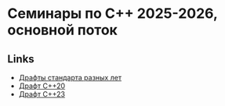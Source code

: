 # Семинары по C++ 2025-2026, основной поток

## Links

- [Драфты стандарта разных лет](https://www.open-std.org/jtc1/sc22/wg21/docs/standards)
- [Драфт C++20](https://www.open-std.org/jtc1/sc22/wg21/docs/papers/2020/n4849.pdf)
- [Драфт C++23](https://www.open-std.org/jtc1/sc22/wg21/docs/papers/2023/n4950.pdf)
